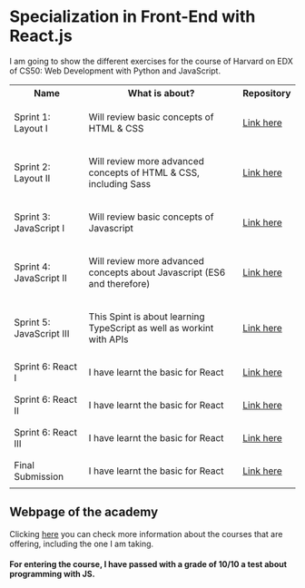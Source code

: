 # Specialization in Front-End with React.js
I am going to show the different exercises for the course of Harvard on EDX of CS50: Web Development with Python and JavaScript.

<table align="center">
  <tr>
    <th>Name</th>
    <th>What is about?</th>
    <th>Repository</th>
  </tr>
  <tr>
    <td>Sprint 1: Layout I</td>
    <td><p>Will review basic concepts of HTML & CSS</p></td>
    <td><a href="https://github.com/Nil-Andreu/sprint1">Link here</a></td>
  </tr>
  <tr>
    <td>Sprint 2: Layout II</td>
    <td><p>Will review more advanced concepts of HTML & CSS, including Sass</p></td>
    <td><a href="https://github.com/Nil-Andreu/ba-sprint2">Link here</a></td>
  </tr>
  <tr>
    <td>Sprint 3: JavaScript I</td>
    <td><p>Will review basic concepts of Javascript</p></td>
    <td><a href="https://github.com/Nil-Andreu/ba-sprint3">Link here</a></td>
  </tr>
  <tr>
    <td>Sprint 4: JavaScript II</td>
    <td><p>Will review more advanced concepts about Javascript (ES6 and therefore)</p></td>
    <td><a href="https://github.com/Nil-Andreu/ba-sprint4">Link here</a></td>
  </tr>
<tr>
    <td>Sprint 5: JavaScript III</td>
    <td><p>This Spint is about learning TypeScript as well as workint with APIs</p></td>
    <td><a href="https://github.com/Nil-Andreu/ba-sprint6">Link here</a></td>
  </tr>
  <tr>
    <td>Sprint 6: React I</td>
    <td><p>I have learnt the basic for React</p></td>
    <td><a href="https://github.com/Nil-Andreu/ba-sprint7">Link here</a></td>
  </tr>
  <tr>
    <td>Sprint 6: React II</td>
    <td><p>I have learnt the basic for React</p></td>
    <td><a href="https://github.com/Nil-Andreu/ba-sprint8">Link here</a></td>
  </tr>
  <tr>
    <td>Sprint 6: React III</td>
    <td><p>I have learnt the basic for React</p></td>
    <td><a href="https://github.com/Nil-Andreu/ba-sprint9">Link here</a></td>
  </tr>
  <tr>
    <td>Final Submission</td>
    <td><p>I have learnt the basic for React</p></td>
    <td><a href="https://github.com/Nil-Andreu/ba-sprint10">Link here</a></td>
  </tr>
</table>



## Webpage of the academy
Clicking <a href="https://www.barcelonactiva.cat/es/itacademy">here</a> you can check more information about the courses that are offering, including the one I am taking.

#### For entering the course, I have passed with a grade of 10/10 a test about programming with JS.
